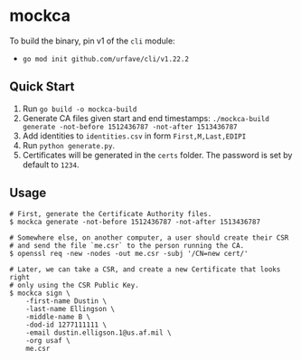 mockca
======

To build the binary, pin v1 of the `cli` module:

- `go mod init github.com/urfave/cli/v1.22.2`

Quick Start
-----

1. Run `go build -o mockca-build`
2. Generate CA files given start and end timestamps: `./mockca-build generate -not-before 1512436787 -not-after 1513436787`
3. Add identities to `identities.csv` in form `First,M,Last,EDIPI`
4. Run `python generate.py`. 
5. Certificates will be generated in the `certs` folder. The password is set by default to `1234`.

Usage
-----

```
# First, generate the Certificate Authority files.
$ mockca generate -not-before 1512436787 -not-after 1513436787

# Somewhere else, on another computer, a user should create their CSR
# and send the file `me.csr` to the person running the CA.
$ openssl req -new -nodes -out me.csr -subj '/CN=new cert/'

# Later, we can take a CSR, and create a new Certificate that looks right
# only using the CSR Public Key.
$ mockca sign \
    -first-name Dustin \
    -last-name Ellingson \
    -middle-name B \
    -dod-id 1277111111 \
    -email dustin.elligson.1@us.af.mil \
    -org usaf \
    me.csr
```
